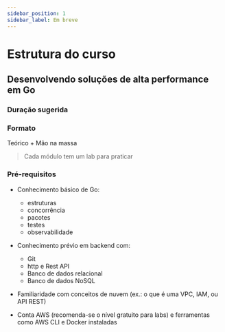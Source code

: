 ```yaml
---
sidebar_position: 1
sidebar_label: Em breve
---
```


# Estrutura do curso

## Desenvolvendo soluções de alta performance em Go

<div className="row">
<div className="col" style={{ marginLeft: '1rem' }}>

### Duração sugerida

### Formato

Teórico + Mão na massa

> Cada módulo tem um lab para praticar

### Pré-requisitos

- Conhecimento básico de Go:

  - estruturas
  - concorrência
  - pacotes
  - testes
  - observabilidade

- Conhecimento prévio em backend com:

  - Git
  - http e Rest API
  - Banco de dados relacional
  - Banco de dados NoSQL

- Familiaridade com conceitos de nuvem (ex.: o que é uma VPC, IAM, ou API REST)
- Conta AWS (recomenda-se o nível gratuito para labs) e ferramentas como AWS CLI e Docker instaladas

</div>
<div className="col col--6 text--center">
<img 
    src={require('@site/static/img/gophers/gopher-conclusion.png').default} 
    style={{ transform:'scale(0.7)', marginTop:'-4rem' }}
    alt="" />
</div>
</div>

